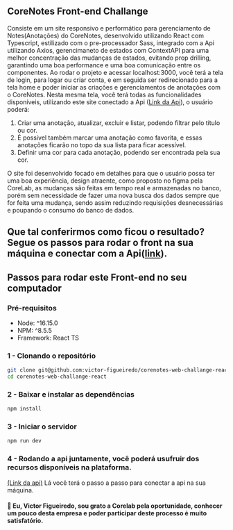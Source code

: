 ## CoreNotes Front-end Challange

Consiste em um site responsivo e performático para gerenciamento de Notes(Anotações) do CoreNotes, desenvolvido utilizando React com Typescript, estilizado com o pre-processador Sass, integrado com a Api utilizando Axios, gerencimaneto de estados com ContextAPI para uma melhor concentração das mudanças de estados, evitando prop drilling, garantindo uma boa performance e uma boa comunicação entre os componentes. Ao rodar o projeto e acessar localhost:3000, você terá a tela de login, para logar ou criar conta, e em seguida ser redirecionado para a tela home e poder iniciar as criações e gerenciamentos de anotações com o CoreNotes. Nesta mesma tela, você terá todas as funcionalidades disponíveis, utilizando este site conectado a Api (<a href="https://github.com/victor-figueiredo/corenotes-api-challange-php">Link da Api</a>), o usuário poderá:

1. Criar uma anotação, atualizar, excluir e listar, podendo filtrar pelo título ou cor.
2. É possível também marcar uma anotação como favorita, e essas anotações ficarão no topo da sua lista para ficar acessível.
3. Definir uma cor para cada anotação, podendo ser encontrada pela sua cor.

O site foi desenvolvido focado em detalhes para que o usuário possa ter uma boa experiência, design atraente, como proposto no figma pela CoreLab, as mudanças são feitas em tempo real e armazenadas no banco, porém sem necessidade de fazer uma nova busca dos dados sempre que for feita uma mudança, sendo assim reduzindo requisições desnecessárias e poupando o consumo do banco de dados.

## Que tal conferirmos como ficou o resultado? Segue os passos para rodar o front na sua máquina e conectar com a Api(<a href="https://github.com/victor-figueiredo/corenotes-api-challange-php">link</a>).

## Passos para rodar este Front-end no seu computador

### Pré-requisitos
- Node: ^16.15.0
- NPM: ^8.5.5
- Framework: React TS

### 1 - Clonando o repositório
```bash
git clone git@github.com:victor-figueiredo/corenotes-web-challange-react.git
cd corenotes-web-challange-react
```

### 2 - Baixar e instalar as dependências
```bash
npm install
```

### 3 - Iniciar o servidor
```bash
npm run dev
```

### 4 - Rodando a api juntamente, você poderá usufruir dos recursos disponíveis na plataforma.
<a href="https://github.com/victor-figueiredo/corenotes-api-challange-php">(Link da api)</a>
Lá você terá o passo a passo para conectar a api na sua máquina.

#### 👋 Eu, Victor Figueiredo, sou grato a Corelab pela oportunidade, conhecer um pouco desta empresa e poder participar deste processo é muito satisfatório.
